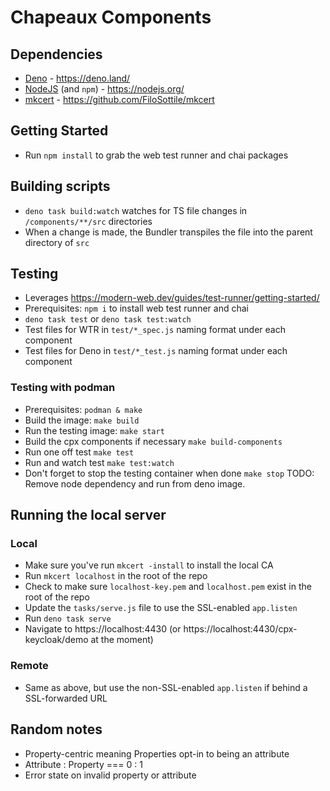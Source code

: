 # Chapeaux Components

## Dependencies

- [Deno](https://deno.land/) - https://deno.land/
- [NodeJS](https://nodejs.org/) (and `npm`) - https://nodejs.org/
- [mkcert](https://github.com/FiloSottile/mkcert) -
  https://github.com/FiloSottile/mkcert

## Getting Started

- Run `npm install` to grab the web test runner and chai packages

## Building scripts

- `deno task build:watch` watches for TS file changes in `/components/**/src` directories
- When a change is made, the Bundler transpiles the file into the parent
  directory of `src`

## Testing

- Leverages https://modern-web.dev/guides/test-runner/getting-started/
- Prerequisites: `npm i` to install web test runner and chai
- `deno task test` or `deno task test:watch`
- Test files for WTR in `test/*_spec.js` naming format under each component
- Test files for Deno in `test/*_test.js` naming format under each component

### Testing with podman

- Prerequisites: `podman & make`
- Build the image: `make build`
- Run the testing image: `make start`
- Build the cpx components if necessary `make build-components`
- Run one off test `make test`
- Run and watch test `make test:watch`
- Don't forget to stop the testing container when done `make stop`
TODO: Remove node dependency and run from deno image.

## Running the local server

### Local

- Make sure you've run `mkcert -install` to install the local CA
- Run `mkcert localhost` in the root of the repo
- Check to make sure `localhost-key.pem` and `localhost.pem` exist in the root of the repo
- Update the `tasks/serve.js` file to use the SSL-enabled `app.listen`
- Run `deno task serve`
- Navigate to https://localhost:4430 (or
  https://localhost:4430/cpx-keycloak/demo at the moment)

### Remote

- Same as above, but use the non-SSL-enabled `app.listen` if behind a SSL-forwarded URL

## Random notes

- Property-centric meaning Properties opt-in to being an attribute
- Attribute : Property === 0 : 1
- Error state on invalid property or attribute
